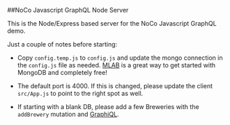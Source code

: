 ##NoCo Javascript GraphQL Node Server

This is the Node/Express based server for the NoCo Javascript GraphQL demo.

Just a couple of notes before starting:

* Copy `config.temp.js` to `config.js` and update the mongo connection in the `config.js` file as needed. [MLAB](https://mlab.com/) is a great way to get started with MongoDB and completely free!

* The default port is 4000. If this is changed, please update the client `src/App.js` to point to the right spot as well.

* If starting with a blank DB, please add a few Breweries with the `addBrewery` mutation and [GraphiQL](http://localhost:4000/graphql).
